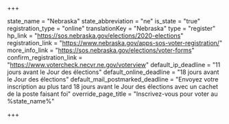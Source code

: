 +++

state_name = "Nebraska"
state_abbreviation = "ne"
is_state = "true"
registration_type = "online"
translationKey = "Nebraska"
type = "register"
hp_link = "https://sos.nebraska.gov/elections/2020-elections"
registration_link = "https://www.nebraska.gov/apps-sos-voter-registration/"
more_info_link = "https://sos.nebraska.gov/elections/voter-forms"
confirm_registration_link = "https://www.votercheck.necvr.ne.gov/voterview"
default_ip_deadline = "11 jours avant le Jour des élections"
default_online_deadline = "18 jours avant le Jour des élections"
default_mail_postmarked_deadline = "Envoyez votre inscription au plus tard 18 jours avant le Jour des élections avec un cachet de la poste faisant foi"
override_page_title = "Inscrivez-vous pour voter au %state_name%"

+++